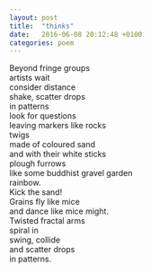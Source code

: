 ```yaml
---
layout: post
title:  "thinks"
date:   2016-06-08 20:12:48 +0100
categories: poem
---
```


Beyond fringe groups  
artists wait  
consider distance  
shake, scatter drops  
in patterns  
look for questions  
leaving markers like rocks  
twigs  
made of coloured sand  
and with their white sticks  
plough furrows  
like some buddhist gravel garden  
rainbow.  
Kick the sand!  
Grains fly like mice  
and dance like mice might.  
Twisted fractal arms  
spiral in  
swing, collide  
and scatter drops  
in patterns.
